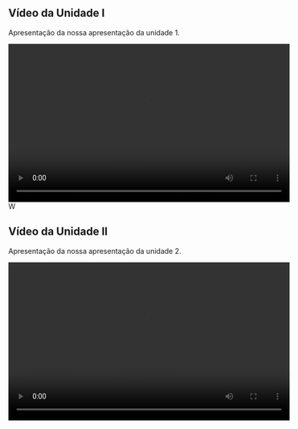 ## Vídeo da Unidade I

Apresentação da nossa apresentação da unidade 1.
<center>
<video width="560" height="315" controls preload="auto">
  <source src="/video/apresentacao1.mp4" type="video/mp4">
  Seu navegador não suporta o vídeo. Acesse ele manualmente no caminho ../video/apresentacao1.mp4
</video>
</center>W

## Vídeo da Unidade II

Apresentação da nossa apresentação da unidade 2.
<center>
<video width="560" height="315" controls preload="auto">
  <source src="/video/Apresentacao2.mp4" type="video/mp4">
  Seu navegador não suporta o vídeo. Acesse ele manualmente no caminho ../video/apresentacao2.mp4
</video>
</center>
